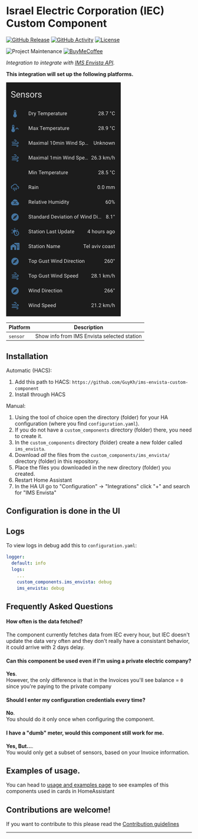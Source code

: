 # Israel Electric Corporation (IEC) Custom Component

[![GitHub Release][releases-shield]][releases]
[![GitHub Activity][commits-shield]][commits]
[![License][license-shield]](LICENSE)

![Project Maintenance][maintenance-shield]
[![BuyMeCoffee][buymecoffeebadge]][buymecoffee]


_Integration to integrate with [IMS Envista API][ims-envista-api]._

**This integration will set up the following platforms.**

![Example Image][exampleimg]


Platform | Description
-- | --
`sensor` | Show info from IMS Envista selected station

## Installation

Automatic (HACS):
1. Add this path to HACS: `https://github.com/GuyKh/ims-envista-custom-component`
2. Install through HACS

Manual:
1. Using the tool of choice open the directory (folder) for your HA configuration (where you find `configuration.yaml`).
1. If you do not have a `custom_components` directory (folder) there, you need to create it.
1. In the `custom_components` directory (folder) create a new folder called `ims_envista`.
1. Download _all_ the files from the `custom_components/ims_envista/` directory (folder) in this repository.
1. Place the files you downloaded in the new directory (folder) you created.
1. Restart Home Assistant
1. In the HA UI go to "Configuration" -> "Integrations" click "+" and search for "IMS Envista"

## Configuration is done in the UI

## Logs
To view logs in debug add this to `configuration.yaml`:

```yaml
logger:
  default: info
  logs:
    ...
    custom_components.ims_envista: debug
    ims_envista: debug
```

<!---->

## Frequently Asked Questions

#### How often is the data fetched?
The component currently fetches data from IEC every hour, but IEC doesn't update the data very often and they don't really have a consistant behavior, it could arrive with 2 days delay.

#### Can this component be used even if I'm using a private electric company? 
**Yes**.<br>
However, the only difference is that in the Invoices you'll see balance = `0` since you're paying to the private company

#### Should I enter my configuration credentials every time?
**No**.<br>
You should do it only once when configuring the component.


#### I have a "dumb" meter, would this component still work for me.
 **Yes, But...**.<br>
 You would only get a subset of sensors, based on your Invoice information.

<!---->

## Examples of usage.
You can head to [usage and examples page](examples.md) to see examples of this components used in cards in HomeAssistant

<!---->

## Contributions are welcome!

If you want to contribute to this please read the [Contribution guidelines](CONTRIBUTING.md)

***

[ims-envista-api]: https://ims.gov.il/sites/default/files/2021-09/API%20explanation.pdf
[buymecoffee]: https://www.buymeacoffee.com/guykh
[buymecoffeebadge]: https://img.shields.io/badge/buy%20me%20a%20coffee-donate-yellow.svg?style=for-the-badge
[commits-shield]: https://img.shields.io/github/commit-activity/y/guykh/iec-custom-component.svg?style=for-the-badge
[commits]: https://github.com/guykh/ims-envista-custom-component/commits/main
[exampleimg]: example.png
[license-shield]: https://img.shields.io/github/license/guykh/ims-envista-custom-component.svg?style=for-the-badge
[maintenance-shield]: https://img.shields.io/badge/maintainer-Guy%20Khmelnitsky%20%40GuyKh-blue.svg?style=for-the-badge
[releases-shield]: https://img.shields.io/github/release/guykh/ims-envista-custom-component.svg?style=for-the-badge
[releases]: https://github.com/guykh/ims-envista-custom-component/releases

